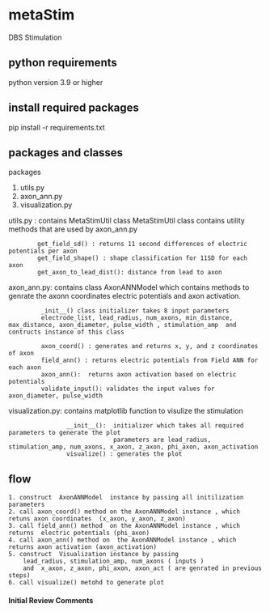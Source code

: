 # metaStim
DBS Stimulation

## python requirements 

python version  3.9 or higher 

## install required packages 

pip install -r requirements.txt 

## packages and classes

packages 

1. utils.py
2. axon_ann.py
3. visualization.py



utils.py :  contains MetaStimUtil class 
            MetaStimUtil class contains utility methods that are used by axon_ann.py 

            get_field_sd() : returns 11 second differences of electric potentials per axon
            get_field_shape() : shape classification for 11SD for each axon 
            get_axon_to_lead_dist(): distance from lead to axon

axon_ann.py: contains class AxonANNModel which contains methods to genrate the axonn coordinates
             electric potentials and axon activation.

             _init__() class initializer takes 8 input parameters              
             electrode_list, lead_radius, num_axons, min_distance, max_distance, axon_diameter, pulse_width , stimulation_amp  and contructs instance of this class

             axon_coord() : generates and returns x, y, and z coordinates of axon
             field_ann() : returns electric potentials from Field ANN for each axon
             axon_ann():  returns axon activation based on electric potentials
             validate_input(): validates the input values for axon_diameter, pulse_width

visualization.py:  contains matplotlib function to visulize the stimulation 

                    __init__():  initializer which takes all required parameters to generate the plot
                                 parameters are lead_radius, stimulation_amp, num_axons, x_axon, z_axon, phi_axon, axon_activation
                    visualize() : generates the plot


## flow
    1. construct  AxonANNModel  instance by passing all initilization parameters 
    2. call axon_coord() method on the AxonANNModel instance , which  retuns axon coordinates  (x_axon, y_axon, z_axon)
    3. call field_ann() method  on the AxonANNModel instance , which  returns  electric potentials (phi_axon)
    4. call axon_ann() method on  the AxonANNModel instance , which  returns axon activation (axon_activation)
    5. construct  Visualization instance by passing 
        lead_radius, stimulation_amp, num_axons ( inputs )
        and  x_axon, z_axon, phi_axon, axon_act ( are genrated in previous steps)
    6. call visualize() metohd to generate plot

#### Initial Review Comments

